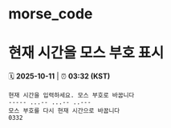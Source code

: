 # morse_code
# 현재 시간을 모스 부호 표시
<!-- MORSE_TIME_START -->
🗓️ **2025-10-11** | ⏰ **03:32 (KST)**

```
현재 시간을 입력하세요. 모스 부호로 바꿉니다
----- ...-- ...-- ..---
모스 부호를 다시 현재 시간으로 바꿉니다
0332
```
<!-- MORSE_TIME_END -->
